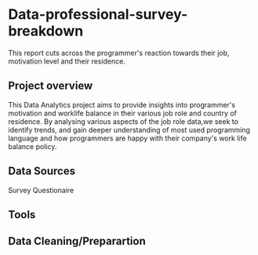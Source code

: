 # Data-professional-survey-breakdown
This report cuts across the programmer's reaction towards their job, motivation level and their residence.

## Project overview

This Data Analytics project aims to provide insights into programmer's motivation and worklife balance in their various job role and country of residence. By analysing various aspects of the job role data,we seek to identify trends, and gain deeper understanding of most used programming language and how programmers are happy with their company's work life balance policy.

## Data Sources
Survey Questionaire

## Tools


## Data Cleaning/Preparartion 